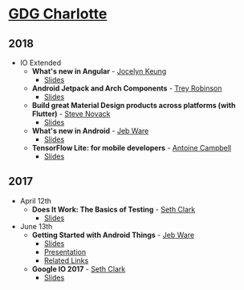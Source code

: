 [GDG Charlotte](https://www.meetup.com/gdg-charlotte/)
=============

## 2018

* IO Extended
	* **What's new in Angular** - [Jocelyn Keung](https://github.com/jhkeung)
		* [Slides](https://docs.google.com/presentation/d/1G8nRuc53nOKjsOvoStv18Revh0BeUWPgYU3iP0DDmQk/edit?usp=sharing)
	* **Android Jetpack and Arch Components** - [Trey Robinson](https://github.com/rdrobinson3)
		* [Slides](https://docs.google.com/presentation/d/1ODgW4BtHe2jBeAjg62mVKuK0gQhCQgsaENXVeoUYgYA/edit?usp=sharing)
	* **Build great Material Design products across platforms (with Flutter)**  - [Steve Novack](https://github.com/stevenovack)
		* [Slides](https://docs.google.com/presentation/d/1Vix_k4kl1m_t1TMoNTf2nrkB2wRciwh_XrXck9txaq8/edit?usp=sharing)
	* **What's new in Android** - [Jeb Ware](https://github.com/jebstuart)
		* [Slides](https://docs.google.com/presentation/d/1mNvFf5ibiAi5fo7W_pAzrJifcgRq88067iZOcX-_ZMQ/edit?usp=sharing)
	* **TensorFlow Lite: for mobile developers** - [Antoine Campbell](https://github.com/antoinecampbell)
		* [Slides](https://docs.google.com/presentation/d/18NGM_lsC0rKQidSidHo3xoUQE0JD0i2-YenQVX3NDV8/edit?usp=sharing)

## 2017

* April 12th
	* **Does It Work: The Basics of Testing** - [Seth Clark](https://github.com/setheclark)
		* [Slides](https://speakerdeck.com/setheclark/testing-basics)
* June 13th
	* **Getting Started with Android Things** - [Jeb Ware](https://github.com/jebstuart)
		* [Slides](https://docs.google.com/presentation/d/1VvgegWzco0fb85MEjh-tnzqvBz_Lkp0LCdJtSI4cnqA/pub?start=false&loop=false&delayms=3000)
		* [Presentation](https://youtu.be/9L7V9We44AE)
		* [Related Links](https://jebware.com/blog/?p=411)
	* **Google IO 2017** - [Seth Clark](https://github.com/setheclark)
		* [Slides](https://speakerdeck.com/setheclark/google-io-2017-review)
